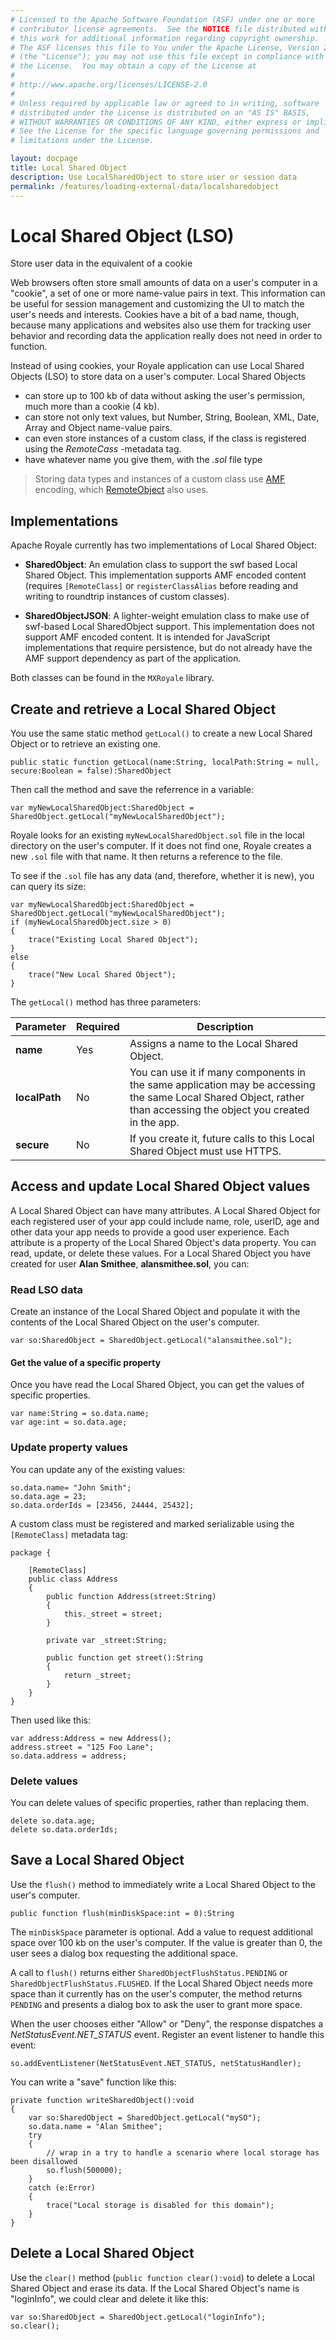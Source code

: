 ```yaml
---
# Licensed to the Apache Software Foundation (ASF) under one or more
# contributor license agreements.  See the NOTICE file distributed with
# this work for additional information regarding copyright ownership.
# The ASF licenses this file to You under the Apache License, Version 2.0
# (the "License"); you may not use this file except in compliance with
# the License.  You may obtain a copy of the License at
# 
# http://www.apache.org/licenses/LICENSE-2.0
# 
# Unless required by applicable law or agreed to in writing, software
# distributed under the License is distributed on an "AS IS" BASIS,
# WITHOUT WARRANTIES OR CONDITIONS OF ANY KIND, either express or implied.
# See the License for the specific language governing permissions and
# limitations under the License.

layout: docpage
title: Local Shared Object
description: Use LocalSharedObject to store user or session data
permalink: /features/loading-external-data/localsharedobject
---
```


# Local Shared Object (LSO)

<!-- Based on material by Jeremy Mitchell at http://blog.flexdevelopers.com/2010/01/flex-basics-local-shared-object.html -->

Store user data in the equivalent of a cookie

Web browsers often store small amounts of data on a user's computer in a "cookie", a set of one or more name-value pairs in text. This information can be useful for session management and customizing the UI to match the user's needs and interests. Cookies have a bit of a bad name, though, because many applications and websites also use them for tracking user behavior and recording data the application really does not need in order to function.

Instead of using cookies, your Royale application can use Local Shared Objects (LSO) to store data on a user's computer. Local Shared Objects 

* can store up to 100 kb of data without asking the user's permission, much more than a cookie (4 kb).
* can store not only text values, but Number, String, Boolean, XML, Date, Array and Object name-value pairs.
* can even store instances of a custom class, if the class is registered using the _RemoteCass_ -metadata tag.
* have whatever name you give them, with the _.sol_ file type

> Storing data types and instances of a custom class use [AMF](features/loading-external-data/amf) encoding, which [RemoteObject](features/loading-external-data/remoteobject) also uses.

## Implementations

Apache Royale currently has two implementations of Local Shared Object:

- **SharedObject**: An emulation class to support the swf based Local Shared Object. This implementation supports AMF encoded content (requires `[RemoteClass]` or `registerClassAlias` before reading and writing to roundtrip instances of custom classes).

- **SharedObjectJSON**: A lighter-weight emulation class to make use of swf-based Local SharedObject support. This implementation does not support AMF encoded content. It is intended for JavaScript implementations that require persistence, but do not already have the AMF support dependency as part of the application.

Both classes can be found in the `MXRoyale` library.

## Create and retrieve a Local Shared Object

You use the same static method `getLocal()` to create a new Local Shared Object or to retrieve an existing one.

```as3
public static function getLocal(name:String, localPath:String = null, secure:Boolean = false):SharedObject
```

Then call the method and save the referrence in a variable:

```as3
var myNewLocalSharedObject:SharedObject = SharedObject.getLocal("myNewLocalSharedObject");
```

Royale looks for an existing `myNewLocalSharedObject.sol` file in the local directory on the user's computer. If it does not find one, Royale creates a new `.sol` file with that name. It then returns a reference to the file.

To see if the `.sol` file has any data (and, therefore, whether it is new), you can query its size:

```as3
var myNewLocalSharedObject:SharedObject = SharedObject.getLocal("myNewLocalSharedObject");
if (myNewLocalSharedObject.size > 0)
{
    trace("Existing Local Shared Object");
}
else
{
    trace("New Local Shared Object");
}
```

The `getLocal()` method has three parameters:

| Parameter     | Required  | Description                                                                   |
|--------------	|----------	| -----------------------------------------------------------------------------	|
| __name__    	| Yes       | Assigns a name to the Local Shared Object.                                    |
| __localPath__ | No        | You can use it if many components in the same application may be accessing the same Local Shared Object, rather than accessing the object you created in the app. |
| __secure__    | No        | If you create it, future calls to this Local Shared Object must use HTTPS.    |

## Access and update Local Shared Object values

A Local Shared Object can have many attributes. A Local Shared Object for each registered user of your app could include name, role, userID, age and other data your app needs to provide a good user experience. Each attribute is a property of the Local Shared Object's data property. You can read, update, or delete these values. For a Local Shared Object you have created for user __Alan Smithee__, __alansmithee.sol__, you can:

### Read LSO data

Create an instance of the Local Shared Object and populate it with the contents of the Local Shared Object on the user's computer.

```as3
var so:SharedObject = SharedObject.getLocal("alansmithee.sol");
```

#### Get the value of a specific property

Once you have read the Local Shared Object, you can get the values of specific properties.

```as3
var name:String = so.data.name;
var age:int = so.data.age;
```

### Update property values

You can update any of the existing values:

```as3
so.data.name= "John Smith";
so.data.age = 23;
so.data.orderIds = [23456, 24444, 25432];
```

A custom class must be registered and marked serializable using the `[RemoteClass]` metadata tag:

```as3
package {

    [RemoteClass]
    public class Address
    {
        public function Address(street:String)
        {
            this._street = street;
        }

        private var _street:String;

        public function get street():String
        {
            return _street;
        }
    }
}
```

Then used like this:

```as3
var address:Address = new Address();
address.street = "125 Foo Lane";
so.data.address = address;
```

### Delete values
You can delete values of specific properties, rather than replacing them.

```as3
delete so.data.age;
delete so.data.orderIds;
```

## Save a Local Shared Object

Use the `flush()` method to immediately write a Local Shared Object to the user's computer.

```as3
public function flush(minDiskSpace:int = 0):String
```

The `minDiskSpace` parameter is optional. Add a value to request additional space over 100 kb on the user's computer. If the value is greater than 0, the user sees a dialog box requesting the additional space.

A call to `flush()` returns either `SharedObjectFlushStatus.PENDING` or `SharedObjectFlushStatus.FLUSHED`. If the Local Shared Object needs more space than it currently has on the user's computer, the method returns `PENDING` and presents a dialog box to ask the user to grant more space.

When the user chooses either "Allow" or "Deny", the response dispatches a _NetStatusEvent.NET_STATUS_ event. Register an event listener to handle this event:

```as3
so.addEventListener(NetStatusEvent.NET_STATUS, netStatusHandler);
```

You can write a "save" function like this:

```as3
private function writeSharedObject():void
{
    var so:SharedObject = SharedObject.getLocal("mySO");
    so.data.name = "Alan Smithee";
    try
    {
        // wrap in a try to handle a scenario where local storage has been disallowed
        so.flush(500000);
    }
    catch (e:Error)
    {
        trace("Local storage is disabled for this domain");
    }
}
```

## Delete a Local Shared Object

Use the `clear()` method (``` public function clear():void ```) to delete a Local Shared Object and erase its data. If the Local Shared Object's name is "loginInfo", we could clear and delete it like this:

```as3
var so:SharedObject = SharedObject.getLocal("loginInfo");
so.clear();
```
